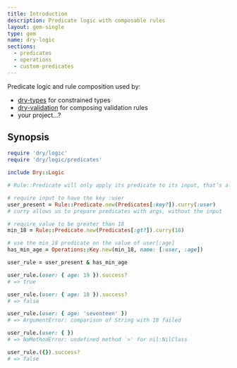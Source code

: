 ```yaml
---
title: Introduction
description: Predicate logic with composable rules
layout: gem-single
type: gem
name: dry-logic
sections:
  - predicates
  - operations
  - custom-predicates
---
```


Predicate logic and rule composition used by:

* [dry-types](https://github.com/dry-rb/dry-types) for constrained types
* [dry-validation](https://github.com/dry-rb/dry-validation) for composing validation rules
* your project...?

## Synopsis

``` ruby
require 'dry/logic'
require 'dry/logic/predicates'

include Dry::Logic

# Rule::Predicate will only apply its predicate to its input, that’s all

# require input to have the key :user
user_present = Rule::Predicate.new(Predicates[:key?]).curry(:user)
# curry allows us to prepare predicates with args, without the input

# require value to be greater than 18
min_18 = Rule::Predicate.new(Predicates[:gt?]).curry(18)

# use the min_18 predicate on the value of user[:age]
has_min_age = Operations::Key.new(min_18, name: [:user, :age])

user_rule = user_present & has_min_age

user_rule.(user: { age: 19 }).success?
# => true

user_rule.(user: { age: 18 }).success?
# => false

user_rule.(user: { age: 'seventeen' })
# => ArgumentError: comparison of String with 18 failed

user_rule.(user: { })
# => NoMethodError: undefined method `>' for nil:NilClass

user_rule.({}).success?
# => false
```
